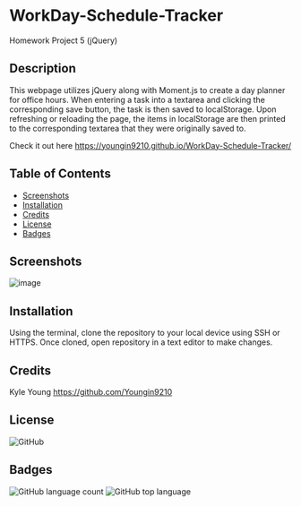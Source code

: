 # WorkDay-Schedule-Tracker

Homework Project 5 (jQuery)

## Description

This webpage utilizes jQuery along with Moment.js to create a day planner for office hours. When entering a task into a textarea and clicking the corresponding save button, the task is then saved to localStorage. Upon refreshing or reloading the page, the items in localStorage are then printed to the corresponding textarea that they were originally saved to.

Check it out here https://youngin9210.github.io/WorkDay-Schedule-Tracker/

## Table of Contents

- [Screenshots](#screenshots)
- [Installation](#installation)
- [Credits](#credits)
- [License](#license)
- [Badges](#badges)

## Screenshots

![image](assets/images/)

## Installation

Using the terminal, clone the repository to your local device using SSH or HTTPS. Once cloned, open repository in a text editor to make changes.

## Credits

Kyle Young https://github.com/Youngin9210

## License

<img alt="GitHub" src="https://img.shields.io/github/license/youngin9210/WorkDay-Schedule-Tracker">

## Badges

<img alt="GitHub language count" src="https://img.shields.io/github/languages/count/youngin9210/WorkDay-Schedule-Tracker">
<img alt="GitHub top language" src="https://img.shields.io/github/languages/top/youngin9210/WorkDay-Schedule-Tracker">
